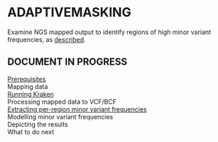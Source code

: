 # ADAPTIVEMASKING

Examine NGS mapped output to identify regions of high minor variant frequencies, as [described]( 
https://www.biorxiv.org/content/early/2018/01/23/252460).

## DOCUMENT IN PROGRESS

[Prerequisites](doc/Prerequisites.md)    
Mapping data   
[Running Kraken](doc/Kraken.md)  
Processing mapped data to VCF/BCF      
[Extracting per-region minor variant frequencies](doc/extractmaf.md)     
Modelling minor variant frequencies    
Depicting the results    
What to do next  

